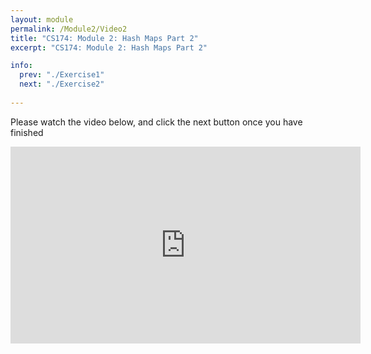 ```yaml
---
layout: module
permalink: /Module2/Video2
title: "CS174: Module 2: Hash Maps Part 2"
excerpt: "CS174: Module 2: Hash Maps Part 2"

info:
  prev: "./Exercise1"
  next: "./Exercise2"
  
---
```


Please watch the video below, and click the next button once you have finished

<iframe width="560" height="315" src="https://www.youtube.com/embed/-l24w4iRcjo" frameborder="0" allow="accelerometer; autoplay; clipboard-write; encrypted-media; gyroscope; picture-in-picture" allowfullscreen></iframe>